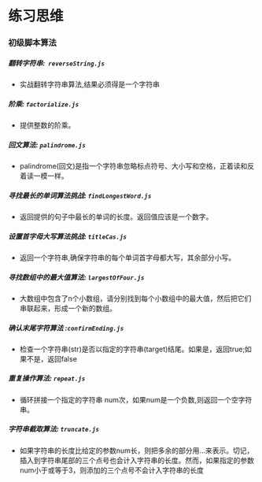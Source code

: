 # 练习思维
### 初级脚本算法

##### 翻转字符串:  `reverseString.js`
-  实战翻转字符串算法,结果必须得是一个字符串
##### 阶乘: `factorialize.js`
- 提供整数的阶乘。
##### 回文算法: `palindrome.js`
- palindrome(回文)是指一个字符串忽略标点符号、大小写和空格，正着读和反着读一模一样。
##### 寻找最长的单词算法挑战: `findLongestWord.js`
- 返回提供的句子中最长的单词的长度。返回值应该是一个数字。
##### 设置首字母大写算法挑战: `titleCas.js`
- 返回一个字符串,确保字符串的每个单词首字母都大写，其余部分小写。
##### 寻找数组中的最大值算法: `largestOfFour.js`
- 大数组中包含了n个小数组，请分别找到每个小数组中的最大值，然后把它们串联起来，形成一个新的数组。
##### 确认末尾字符算法 :`confirmEnding.js`
- 检查一个字符串(str)是否以指定的字符串(target)结尾。如果是，返回true;如果不是，返回false
##### 重复操作算法: `repeat.js`
- 循环拼接一个指定的字符串 num次，如果num是一个负数,则返回一个空字符串。
##### 字符串截取算法: `truncate.js`
- 如果字符串的长度比给定的参数num长，则把多余的部分用...来表示。切记，插入到字符串尾部的三个点号也会计入字符串的长度。然而，如果指定的参数num小于或等于3，则添加的三个点号不会计入字符串的长度
